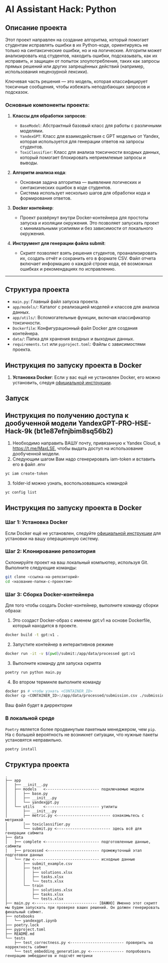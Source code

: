 # AI Assistant Hack: Python


## Описание проекта

Этот проект направлен на создание алгоритма, который помогает студентам исправлять ошибки в их Python-коде, ориентируясь не только на синтаксические ошибки, но и на логические. Алгоритм может анализировать код студентов, находить ошибки, подсказывать, как их исправить, и защищен от попыток злоупотребления, таких как запросы прямых решений или других запрещённых действий (например, использования нецензурной лексики).

Ключевая часть решения — это модель, которая классифицирует токсичные сообщения, чтобы избежать неподобающих запросов и подсказок.

### Основные компоненты проекта:

1. **Классы для обработки запросов**:
   - `BaseModel`: Абстрактный базовый класс для работы с различными моделями.
   - `YandexGPT`: Класс для взаимодействия с GPT моделью от Yandex, которая используется для генерации ответов на запросы студентов.
   - `ToxiClassifier`: Класс для анализа токсичности входных данных, который помогает блокировать неприемлемые запросы и выводы.

2. **Алгоритм анализа кода**:
   - Основная задача алгоритма — выявление логических и синтаксических ошибок в коде студентов. 
   - Система использует несколько шагов для обработки кода и формирования ответов.

3. **Docker контейнер**:
   - Проект развёрнут внутри Docker-контейнера для простоты запуска и изоляции окружения. Это позволяет запускать проект с минимальными усилиями и без зависимости от локального окружения.

4. **Инструмент для генерации файла submit**:
   - Скрипт позволяет взять решения студентов, проанализировать их, создать отчёт и сохранить его в формате CSV. Файл отчета включает информацию о каждой строке кода, её возможных ошибках и рекомендациях по исправлению.

---

## Структура проекта

- `main.py`: Главный файл запуска проекта.
- `app/models/`: Каталог с реализацией моделей и классов для анализа данных.
- `app/utils/`: Вспомогательные функции, включая классификатор токсичности.
- `Dockerfile`: Конфигурационный файл Docker для создания контейнера.
- `data/`: Папка для хранения входных и выходных данных.
- `requirements.txt` или `pyproject.toml`: Файлы с зависимостями проекта.


## Инструкция по запуску проекта в Docker

1. **Установка Docker**:
   Если у вас ещё не установлен Docker, его можно установить, следуя [официальной инструкции](https://docs.docker.com/get-docker/).


## Запуск

## Инструкция по получению доступа к дообученной модели YandexGPT-PRO-HSE-Hack-9k (bt1e87efnjbim8sq56b2)

1) Необходимо направить ВАШУ почту, привязанную к Yandex Cloud, в https://t.me/MaxLSE, чтобы выдать доступ на использование дообученной модели.
2) Следующим шагом Вам надо сгенерировать iam-token и вставить его в файл .env

```bash
yc iam create-token
```

3) folder-id можно узнать, воспользовавшись командой

```bash
yc config list
```

## Инструкция по запуску проекта в Docker

### Шаг 1: Установка Docker

Если Docker ещё не установлен, следуйте [официальной инструкции](https://docs.docker.com/get-docker/) для установки на вашу операционную систему.

### Шаг 2: Клонирование репозитория

Склонируйте проект на ваш локальный компьютер, используя Git. Выполните следующие команды:

```bash
git clone <ссылка-на-репозиторий>
cd <название-папки-с-проектом>
```
### Шаг 3: Сборка Docker-контейнера
Для того чтобы создать Docker-контейнер, выполните команду сборки образа:
1) Это создаст Docker-образ с именем gpt:v1 на основе Dockerfile, который находится в проекте.

```bash
docker build -t gpt:v1 .
```

2) Запустите контейнер в интерактивнов режиме
```bash
docker run -it -v $(pwd)/submit:/app/data/processed gpt:v1
```

3) Выполните команду для запуска скрипта
```bash
poetry run python main.py
```
4) Во втором терминле выполните команду
```bash
docker ps # чтобы узнать <CONTAINER_ID>
docker cp <CONTAINER_ID>:/app/data/processed/submission.csv ./submission.csv
```
Ваш файл будет в дирректории


### В локальной среде

`Poetry` является более продвинутым пакетным менеджером, чем `pip`. На с большей вероятность не возникнет ситуации, что нужные пакеты установятся неправильно.

```bash
poetry install
```


## Структура проекта

```
.
├── app
│   ├── __init__.py
│   ├── models   <------------------------ подключаемые модели
│   │   ├── base.py
│   │   ├── __init__.py
│   │   └── yandexgpt.py
│   └── utils    <------------------------ утилиты
│       ├── __init__.py
│       ├── metric.py <------------------------ ознакомьтесь с метрикой
│       │── toxiclassifier.py
│       └── submit.py <------------------------ здесь всё для генерации сабмита
├── data
│   ├── complete <------------------------ подготовленные данные, сабмиты
│   ├── processed <----------------------- промежуточный этап подготовки данных
│   └── raw <----------------------------- исходные данные
│       ├── submit_example.csv
│       ├── test
│       │   ├── solutions.xlsx
│       │   ├── tasks.xlsx
│       │   └── tests.xlsx
│       └── train
│           ├── solutions.xlsx
│           ├── tasks.xlsx
│           └── tests.xlsx
├── main.py <---------------------------- [ВАЖНО] Именно этот скрипт мы будем запускать при проверке ваших решений. Он должен генерировать финальный сабмит.
├── notebooks
│   └── yandexgpt.ipynb
├── poetry.lock
├── pyproject.toml
├── README.md
└── tests
    ├── test_correctness.py <------------------------ проверить на корректность сабмит
    └── test_embedding_generation.py <--------------- попробовать генерацию эмбеддингов и подсчёт метрики


```